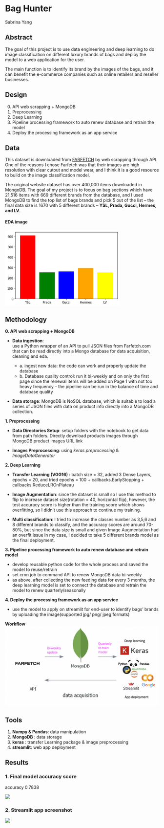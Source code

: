 # Bag Hunter

Sabrina Yang


## Abstract

The goal of this project is to use data engineering and deep learning to do image classification on different luxury brands of bags and deploy the model to a web application for the user.

The main function is to identify its brand by the images of the bags, and it can benefit the e-commerce companies such as online retailers and reseller businesses.  

## Design

0. API web scrapping + MongoDB
1. Preprocessing
2. Deep Learning
3. Pipeline processing framework to auto renew database and retrain the model
4. Deploy the processing framework as an app service

## Data

This dataset is downloaded from [FARFETCH](https://www.farfetch.com) by web scrapping through API. One of the reasons I chose Farfetch was that their images are high resolution with clear cutout and model wear, and I think it is a good resource to build on the image classification model.

The original website dataset has over 400,000 items downloaded in MongoDB.
The goal of my project is to focus on bag sections which have 21,516 items with 669 different brands from the database, and I used MongoDB to find the top list of bags brands and pick 5 out of the list – the final data size is 1670 with 5 different brands –  **YSL, Prada, Gucci, Hermes, and LV**.

#### EDA image

<img src="https://github.com/SYNYC/7_Metis_DataEngineering/blob/main/img_upload/eda5.png" >





## Methodology


**0. API web scrapping + MongoDB**


- __Data ingestion__:  
use a Python wrapper of an API to pull JSON files from Farfetch.com that can be read directly into a Mongo database for data acquisition, cleaning and eda.
  - a. ingest new data: the code can work and properly update the database 
  - b. Database quality control: run it bi-weekly and on only the first page since the renewal items will be added on Page 1 with not too heavy frequency – the pipeline can be run in the balance of time and database quality

- __Data storage__: 
MongoDB is NoSQL database, which is suitable to load a series of JSON files with data on product info directly into a MongoDB collection.

**1. Preprocessing**

- __Data Directories Setup__: setup folders with the notebook to get data from path folders. Directly download products images through MongoDB product images URL link

- __Images Preprocessing__: using _keras.preprocessing_ & _ImageDataGenerator_

**2. Deep Learning**

-	 __Transfer Learning (VGG16)__ : 
batch size = 32, added 3 Dense Layers, epochs = 20, and tried epochs = 100  + callbacks.EarlyStopping + callbacks.ReduceLROnPlateau

-	__Image Augmentation__: 
since the dataset is small so I use this method to flip to increase dataset size(rotation = 40, horizontal flip), however, the test accuracy score is higher than the training score which shows overfitting, so I didn’t use this approach to continue my training. 


- __Multi classification__: 
I tried to increase the classes number as 3,5,6 and 8 different brands to classify, and the accuracy scores are around 70-80%, but since the data size is small and given Image Augmentation had an overfit issue in my case, I decided to take 5 different brands model as the final deployment. 




**3. Pipeline processing framework to auto renew database and retrain model**

- develop reusable python code for the whole process and saved the model to reuse/retrain
- set cron job to command API to renew MongoDB data bi-weekly
- as above, after collecting the new feeding data for every 3 months, the deep learning model is set to connect the database and retrain the model to renew quarterly/seasonally 



**4. Deploy the processing framework as an app service**


- use the model to apply on streamlit for end-user to identify bags’ brands by uploading the image(supported jpg/ png/ jpeg formats)


**Workflow**
<img src="https://github.com/SYNYC/7_Metis_DataEngineering/blob/main/img_upload/workflow_.png" >



## Tools


1. **Numpy & Pandas**: data manipulation  
2. **MongoDB** : data storage
3. **keras** : transfer Learning package & image preprocessing
4. **streamlit**: web app deployment




## Results


### 1. Final model accuracy score
accuracy 0.7838


<img src="https://github.com/SYNYC/6_Project_ImageClassification/blob/main/charts/accuracy_loss.png" >

### 2. Streamlit app screenshot

<img src="https://github.com/SYNYC/6_Project_ImageClassification/blob/main/charts/accuracy_loss.png" >
